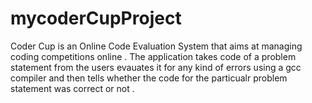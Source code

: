 # mycoderCupProject
Coder Cup is an Online Code Evaluation System that aims at managing coding competitions online . The application takes code of a problem statement from the users evauates it for any kind of errors using  a gcc compiler and  then tells whether the code for the particualr problem statement was correct or not . 
